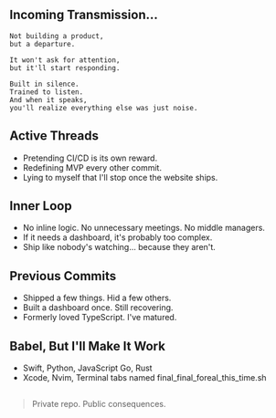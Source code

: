 ## Incoming Transmission...
```
Not building a product,
but a departure.

It won't ask for attention,
but it'll start responding.

Built in silence.
Trained to listen.
And when it speaks,
you'll realize everything else was just noise.
```
## Active Threads
- Pretending CI/CD is its own reward.
- Redefining MVP every other commit.
- Lying to myself that I'll stop once the website ships.

## Inner Loop
- No inline logic. No unnecessary meetings. No middle managers.
- If it needs a dashboard, it's probably too complex.
- Ship like nobody's watching... because they aren't.

## Previous Commits
- Shipped a few things. Hid a few others.
- Built a dashboard once. Still recovering.
- Formerly loved TypeScript. I've matured.

## Babel, But I'll Make It Work
- Swift, Python, JavaScript Go, Rust
- Xcode, Nvim, Terminal tabs named final_final_foreal_this_time.sh

##
> Private repo. Public consequences.
